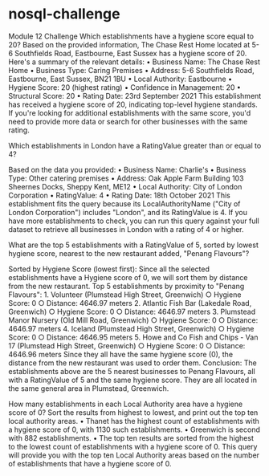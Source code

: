 # nosql-challenge
Module 12 Challenge
Which establishments have a hygiene score equal to 20?
Based on the provided information, The Chase Rest Home located at 5-6 Southfields Road, Eastbourne, East Sussex has a hygiene score of 20. Here's a summary of the relevant details:
	• Business Name: The Chase Rest Home
	• Business Type: Caring Premises
	• Address: 5-6 Southfields Road, Eastbourne, East Sussex, BN21 1BU
	• Local Authority: Eastbourne
	• Hygiene Score: 20 (highest rating)
	• Confidence in Management: 20
	• Structural Score: 20
	• Rating Date: 23rd September 2021
This establishment has received a hygiene score of 20, indicating top-level hygiene standards. If you're looking for additional establishments with the same score, you'd need to provide more data or search for other businesses with the same rating.


Which establishments in London have a RatingValue greater than or equal to 4?

Based on the data you provided:
	• Business Name: Charlie's
	• Business Type: Other catering premises
	• Address: Oak Apple Farm Building 103 Sheernes Docks, Sheppy Kent, ME12
	• Local Authority: City of London Corporation
	• RatingValue: 4
	• Rating Date: 18th October 2021
This establishment fits the query because its LocalAuthorityName ("City of London Corporation") includes "London", and its RatingValue is 4.
If you have more establishments to check, you can run this query against your full dataset to retrieve all businesses in London with a rating of 4 or higher.






What are the top 5 establishments with a RatingValue of 5, sorted by lowest hygiene score, nearest to the new restaurant added, "Penang Flavours"?

Sorted by Hygiene Score (lowest first):
Since all the selected establishments have a Hygiene score of 0, we will sort them by distance from the new restaurant.
Top 5 establishments by proximity to "Penang Flavours":
	1. Volunteer (Plumstead High Street, Greenwich)
		○ Hygiene Score: 0
		○ Distance: 4646.97 meters
	2. Atlantic Fish Bar (Lakedale Road, Greenwich)
		○ Hygiene Score: 0
		○ Distance: 4646.97 meters
	3. Plumstead Manor Nursery (Old Mill Road, Greenwich)
		○ Hygiene Score: 0
		○ Distance: 4646.97 meters
	4. Iceland (Plumstead High Street, Greenwich)
		○ Hygiene Score: 0
		○ Distance: 4646.95 meters
	5. Howe and Co Fish and Chips - Van 17 (Plumstead High Street, Greenwich)
		○ Hygiene Score: 0
		○ Distance: 4646.96 meters
Since they all have the same hygiene score (0), the distance from the new restaurant was used to order them.
Conclusion:
The establishments above are the 5 nearest businesses to Penang Flavours, all with a RatingValue of 5 and the same hygiene score. They are all located in the same general area in Plumstead, Greenwich.



How many establishments in each Local Authority area have a hygiene score of 0? Sort the results from highest to lowest, and print out the top ten local authority areas.
• Thanet has the highest count of establishments with a hygiene score of 0, with 1130 such establishments.
• Greenwich is second with 882 establishments.
• The top ten results are sorted from the highest to the lowest count of establishments with a hygiene score of 0.
This query will provide you with the top ten Local Authority areas based on the number of establishments that have a hygiene score of 0.
